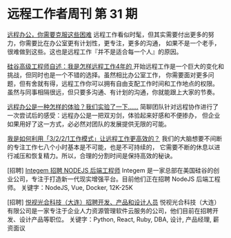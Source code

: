 # 远程工作者周刊 第 31 期

[远程办公，你需要克服这些困难](https://mp.weixin.qq.com/s/zvWMgiHWlWk-bQju4V-eoQ)
远程工作看似时髦，但其实需要付出更多的努力，你需要比在办公室更有计划性，更专注，更多的沟通，
如果不是一个老手，很难做到这些。这也是远程工作『并不是适合每一个人』的原因。

[硅谷高级工程师自述：我是怎样远程工作4年的 ](https://zhuanlan.zhihu.com/p/34731605?group_id=967903367560970240)
开始远程工作是一个巨大的变化和挑战，但同时也是一个不错的选择。虽然相比办公室工作，
你需要面对更多问题，但有舍就有得，远程工作你可以拥有自由支配工作时间和工作地点的权限。
虽然与同事相隔很远，但只要多沟通、有计划的沟通，你就能跟上大家的节奏。 

[远程办公是一种怎样的体验？我们实验了一下......](https://mp.weixin.qq.com/s/wT6GY_O9rzMgeoz-bbMJcA)
简聊团队针对远程协作进行了一次尝试后的感受：远程办公是一把双刃剑，体验起来好感和不便掺办，
但企业如果用好了这一方式，必必然对团队的发展提供无限的可能。

[我是如何利用「3/2/2/1工作模式」让远程工作更高效的？](https://36kr.com/p/5098606.html)
我们的大脑想要不间断的专注工作七八个小时基本是不可能，也是不可持续的，
它需要不断的休息以进行减压和恢复精力。所以，合理的分割时间是保持高效的秘诀。

[招聘] [Integem 招聘 NODEJS 后端工程师](http://mp.weixin.qq.com/s?__biz=MzIyMDc3NDI5Mg==&mid=2247483816&idx=1&sn=65bb2cbe6b0e6189a85f2e55111e4353&chksm=97c7ab53a0b0224503cdcb3bd34cec11889ad14d7ffed5dfa4eb9ddec2f89bbc667729861ef5&scene=21#wechat_redirect)
Integem 是一家总部在美国硅谷的创业公司，专注于打造新一代现实增强平台。目前他们正在招聘 NodeJS 后端工程师。
关键字：NodeJS, Vue, Docker, 12K-25K

[招聘] [悦视光合科技（大连）招聘开发、产品和设计人员](http://mp.weixin.qq.com/s?__biz=MzIyMDc3NDI5Mg==&mid=2247483813&idx=1&sn=f0fa418b481c59b6df69b8df0ba533e7&chksm=97c7ab5ea0b02248b05eaf71c4c4a6ed14194cd636a0ad4dc24fcc5aa3e13e3eaf7f6692a146&scene=21#wechat_redirect)
悦视光合科技（大连）有限公司是一家专注于企业人力资源管理软件云服务的公司，他们目前在招聘开发、设计产品等职位。
关键字：Python, React, Ruby, DBA, 设计, 产品经理, 薪资面议
